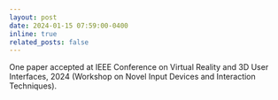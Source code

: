 ```yaml
---
layout: post
date: 2024-01-15 07:59:00-0400
inline: true
related_posts: false
---
```


One paper accepted at IEEE Conference on Virtual Reality and 3D User Interfaces, 2024 (Workshop on Novel Input Devices and Interaction Techniques).
